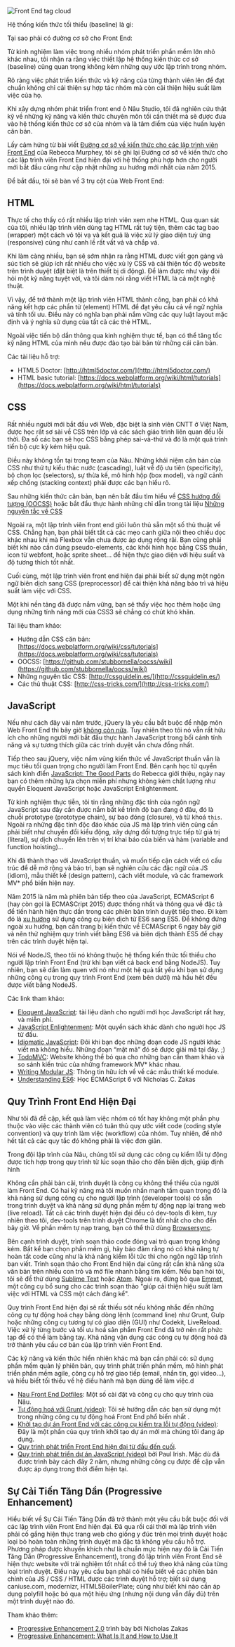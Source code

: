 ![Front End tag cloud](front-end-baseline.png)

Hệ thống kiến thức tối thiểu (baseline) là gì:


Tại sao phải có đường cơ sở cho Front End:


Từ kinh nghiệm làm việc trong nhiều nhóm phát triển phần mềm lớn nhỏ khác nhau, tôi nhận ra rằng việc thiết lập hệ thống kiến thức cơ sở (baseline) cũng quan trọng không kém những quy ước lập trình trong nhóm.

Rõ ràng việc phát triển kiến thức và kỹ năng của từng thành viên lên để đạt chuẩn không chỉ cải thiện sự hợp tác nhóm mà còn cải thiện hiệu suất làm việc của họ.

Khi xây dựng nhóm phát triển front end ỏ Nâu Studio, tôi đã nghiên cứu thật kỹ về những kỹ năng và kiến thức chuyên môn tối cần thiết mà sẽ được đưa vào hệ thống kiến thức cơ sở của nhóm và là tâm điểm của việc huấn luyện căn bản.

Lấy cảm hứng từ bài viết [Đường cơ sở về kiến thức cho các lập trình viên Front End](http://rmurphey.com/blog/2012/04/12/a-baseline-for-front-end-developers/) của Rebecca Murphey, tôi sẽ ghi lại Đường cơ sở về kiến thức cho các lập trình viên Front End hiện đại với hệ thống phù hợp hơn cho người mới bắt đầu cũng như cập nhật những xu hướng mới nhất của năm 2015.

Để bắt đầu, tôi sẽ bàn về 3 trụ cột của Web Front End:

## HTML

Thực tế cho thấy có rất nhiều lập trình viên xem nhẹ HTML. Qua quan sát của tôi, nhiều lập trình viên dùng tag HTML rất tuỳ tiện, thêm các tag bao (wrapper) một cách vô tội vạ và kết quả là việc xử lý giao diện tuỳ ứng (responsive) cũng như canh lề rất vất vả và chắp vá.

Khi làm càng nhiều, bạn sẽ sớm nhận ra rằng HTML được viết gọn gàng và súc tích sẽ giúp ích rất nhiều cho việc xủ lý CSS và cải thiện tốc độ website trên trình duyệt (đặt biệt là trên thiết bị di động). Để làm được như vậy đòi hỏi một kỹ năng tuyệt vời, và tôi dám nói rằng viết HTML là cả một nghệ thuật.

Vì vậy, để trở thành một lập trình viên HTML thành công, bạn phải có khả năng kết hợp các phần tử (element) HTML để đạt yêu cầu cả về ngữ nghĩa và tính tối ưu. Điều này có nghĩa bạn phải nắm vững các quy luật layout mặc định và ý nghĩa sử dụng của tất cả các thẻ HTML.

Ngoài việc tiến bộ dần thông qua kinh nghiệm thực tế, bạn có thể tăng tốc kỹ năng HTML của mình nếu được đào tạo bài bản từ những cái căn bản.

Các tài liệu hỗ trợ:

- HTML5 Doctor: [http://html5doctor.com/](http://html5doctor.com/) 
- HTML basic tutorial: [https://docs.webplatform.org/wiki/html/tutorials](https://docs.webplatform.org/wiki/html/tutorials) 

## CSS

Rất nhiều người mới bắt đầu với Web, đặc biệt là sinh viên CNTT ở Việt Nam, được học rất sơ sài về CSS trên lớp và các sách giáo trình liên quan đều lỗi thời. Đa số các bạn sẽ học CSS bằng phép sai-và-thử và đó là một quá trình tiến bộ cực kỳ kém hiệu quả.

Điều này không tồn tại trong team của Nâu. Những khái niệm căn bản của CSS như thứ tự kiểu thác nước (cascading), luật về độ ưu tiên (specificity), bộ chọn lọc (selectors), sự thừa kế, mô hình hộp (box model), và ngữ cảnh xếp chồng (stacking context) phải được các bạn hiểu rõ.

Sau những kiến thức căn bản, bạn nên bắt đầu tìm hiểu về [CSS hướng đối tượng (OOCSS)](https://github.com/stubbornella/oocss/wiki) hoặc bắt đầu thực hành những chỉ dẫn trong tài liệu [Những nguyên tắc về CSS](http://cssguidelin.es/)

Ngoài ra, một lập trình viên front end giỏi luôn thủ sẵn một số thủ thuật về CSS. Chẳng hạn, bạn phải biết tất cả các mẹo canh giữa nội theo chiều dọc khác nhau khi mà Flexbox vẫn chưa được áp dụng rộng rãi. Bạn cũng phải biết khi nào cần dùng pseudo-elements, các khối hình học bằng CSS thuần, icon từ webfont, hoặc sprite sheet... để hiện thực giao diện với hiệu suất và độ tương thích tốt nhất.

Cuối cùng, một lập trình viên front end hiện đại phải biết sử dụng một ngôn ngữ biên dịch sang CSS (preprocessor) để cải thiện khả năng bảo trì và hiệu suất làm việc với CSS.

Một khi nền tảng đã được nắm vững, bạn sẽ thấy việc học thêm hoặc ứng dụng những tính năng mới của CSS3 sẽ chẳng có chút khó khăn.

Tài liệu tham khảo:

- Hướng dẫn CSS căn bản: [https://docs.webplatform.org/wiki/css/tutorials](https://docs.webplatform.org/wiki/css/tutorials)
- OOCSS: [https://github.com/stubbornella/oocss/wiki](https://github.com/stubbornella/oocss/wiki) 
- Những nguyên tắc CSS: [http://cssguidelin.es/](http://cssguidelin.es/) 
- Các thủ thuật CSS: [http://css-tricks.com/](http://css-tricks.com/) 

## JavaScript

Nếu như cách đây vài năm trước, jQuery là yêu cầu bắt buộc để nhập môn Web Front End thì bây giờ [không còn nữa](http://youmightnotneedjquery.com/). Tuy nhiên theo tôi nó vẫn rất hữu ích cho những người mới bắt đầu thực hành JavaScript trong bối cảnh tính năng và sự tương thích giữa các trình duyệt vẫn chưa đồng nhất.

Tiếp theo sau jQuery, việc nắm vũng kiến thức về JavaScript thuần vẫn là mục tiêu tối quan trọng cho người làm Front End. Bên cạnh học từ quyển sách kinh điển [JavaScript: The Good Parts](http://www.amazon.com/exec/obidos/ASIN/0596517742/wrrrldwideweb) do Rebecca giới thiệu, ngày nay bạn có thêm những lựa chọn miễn phí nhưng không kém chất lượng như quyển Eloquent JavaScript hoặc JavaScript Enlightenment.

Từ kinh nghiệm thực tiễn, tôi tin rằng những đặc tính của ngôn ngữ JavaScript sau đây cần được nắm bất kể trình độ bạn đang ở đâu, đó là chuỗi prototype (prototype chain), sự bao đóng (closure), và từ khoá `this`. Ngoài ra những đặc tính độc đáo khác của JS mà lập trình viên cũng cần phải biết như chuyển đổi kiểu động, xây dựng đối tượng trực tiếp từ giá trị (literal), sự dịch chuyển lên trên vị trí khai báo của biến và hàm (variable and function hoisting)...

Khi đã thành thạo với JavaScript thuần, và muốn tiếp cận cách viết có cấu trúc để dễ mở rộng vả bảo trì, bạn sẽ nghiên cứu các đặc ngữ của JS (idiom), mẫu thiết kế (design pattern), cách viết module, và các framework MV* phổ biến hiện nay.

Năm 2015 là năm mà phiên bản tiếp theo của JavaScript, ECMAScript 6 (hay còn gọi là ECMASCript 2015) được thống nhất và thông qua về đặc tả để tiến hành hiện thực dần trong các phiên bản trình duyệt tiếp theo. Đi kèm đó là [xu hướng](https://www.youtube.com/watch?v=PlmsweSNhTw) sử dụng công cụ biên dịch từ ES6 sang ES5. Để không đứng ngoài xu hướng, bạn cần trang bị kiến thức về ECMAScript 6 ngay bây giờ và nên thử nghiệm quy trình viết bằng ES6 và biên dịch thành ES5 để chạy trên các trình duyệt hiện tại.

Nói về NodeJS, theo tôi nó không thuộc hệ thống kiến thức tối thiểu cho người lập trình Front End (trừ khi bạn viết cả back end bằng NodeJS). Tuy nhiên, bạn sẽ dần làm quen với nó như một hệ quả tất yếu khi bạn sử dụng những công cụ trong quy trình Front End (xem bên dưới) mà hầu hết đều được viết bằng NodeJS.

Các link tham khảo:
- [Eloquent JavaScript](http://eloquentjavascript.net/): tài liệu dành cho người mới học JavaScript rất hay, và miễn phí.
- [JavaScript Enlightenment](http://www.javascriptenlightenment.com/): Một quyển sách khác dành cho người học JS từ đầu.
- [Idiomatic JavaScript](https://github.com/rwaldron/idiomatic.js/): Đôi khi bạn đọc những đoạn code JS người khác viết mà không hiểu. Những đoạn “mật mã” đó sẽ được giải mã tại đây. ;)
- [TodoMVC](http://todomvc.com/): Website không thể bỏ qua cho những bạn cần tham khảo và so sánh kiến trúc của những framework MV* khác nhau.
- [Writing Modular JS](http://addyosmani.com/writing-modular-js/): Thông tin hữu ích về về các mẫu thiết kế module.
- [Understanding ES6](https://leanpub.com/understandinges6): Học ECMAScript 6 với Nicholas C. Zakas

## Quy Trình Front End Hiện Đại

Như tôi đã đề cập, kết quả làm việc nhóm có tốt hay không một phần phụ thuộc vào việc các thành viên có tuân thủ quy ước viết code (coding style convention) và quy trình làm việc (workflow) của nhóm. Tuy nhiên, để nhớ hết tất cả các quy tắc đó không phải là việc đơn giản.

Trong đội lập trình của Nâu, chúng tôi sử dụng các công cụ kiểm lỗi tự động được tích hợp trong quy trình từ lúc soạn thảo cho đến biên dịch, giúp định hình 

Không cần phải bàn cãi, trình duyệt là công cụ không thể thiếu của người làm Front End. Có hai kỹ năng mà tôi muốn nhấn mạnh tầm quan trọng đó là khả năng sử dụng công cụ cho người lập trình (developer tools) có sẵn trong trình duyệt và khả năng sử dụng phần mềm tự động nạp lại trang web (live reload). Tất cả các trình duyệt hiện đại đều có dev-tools đi kèm, tuy nhiên theo tôi, dev-tools trên trình duyệt Chrome là tốt nhất cho cho đến bây giờ. Về phần mềm tự nạp trang, bạn có thể thử dùng [Browsersync](http://www.browsersync.io/).

Bên cạnh trình duyệt, trình soạn thảo code đóng vai trò quan trọng không kém. Bất kể bạn chọn phần mềm gì, hãy bảo đảm rằng nó có khả năng tự hoàn tất code cũng như là khả năng kiểm lỗi tức thì cho ngôn ngữ lập trình bạn viết. Trình soạn thảo cho Front End hiện đại cũng rất cần khả năng sửa văn bản trên nhiều con trỏ và mở file nhanh bằng tìm kiếm. Nếu bạn hỏi tôi, tôi sẽ đề thử dùng [Sublime Text](http://www.sublimetext.com/) hoặc [Atom](https://atom.io/). Ngoài ra, đừng bỏ qua [Emmet](http://emmet.io/), một công cụ bổ sung cho các trình soạn thảo "giúp cải thiện hiệu suất làm việc với HTML và CSS một cách đáng kể".

Quy trình Front End hiện đại sẽ rất thiếu sót nếu không nhắc đến những công cụ tự động hoá chạy bằng dòng lệnh (command line) như Grunt, Gulp hoặc những công cụ tương tự có giao diện (GUI) như Codekit, LiveReload. Việc xử lý từng bước và tối ưu hoá sản phẩm Front End đã trở nên rất phức tạp để có thể làm bằng tay. Khả năng vận dụng các công cụ tự động hoá đã trở thành yêu cầu cơ bản của lập trình viên Front End.

Các kỹ năng và kiến thức hiển nhiên khác mà bạn cần phải có: sử dụng phần mềm quản lý phiên bản, quy trình phát triển phần mềm, mô hình phát triển phần mềm agile, công cụ hỗ trợ giao tiếp (email, nhắn tin, gọi video...), và hiểu biết tối thiểu về hệ điều hành mà bạn dùng để làm việc.d

- [Nau Front End Dotfiles](https://github.com/naustudio/dotfiles): Một số cài đặt và công cụ cho quy trình của Nâu.
- [Tự động hoá với Grunt (video)](https://youtu.be/38D6SW26mn0): Tôi sẽ hướng dẫn các bạn sử dụng một trong những công cụ tự động hoá Front End phổ biến nhất .
- [Khởi tạo dự án Front End với các công cụ kiểm tra lỗi tự động (video)](https://youtu.be/sBNkiuDkILA): Đây là một phần của quy trình khởi tạo dự án mới mà chúng tôi đang áp dụng.
- [Quy trình phát triển Front End hiện đại từ đầu đến cuối](http://blog.chartbeat.com/2014/01/30/modern-front-end-workflow-start-finish/).
- [Quy trình phát triển dự án JavaScript (video)](https://youtu.be/f7AU2Ozu8eo) bởi Paul Irish. Mặc dù đã được trình bày cách đây 2 năm, nhưng những công cụ được đề cập vẫn được áp dụng trong thời điểm hiện tại.

## Sự Cải Tiến Tăng Dần (Progressive Enhancement)

Hiểu biết về Sự Cải Tiến Tăng Dần đã trở thành một yêu cầu bắt buộc đối với các lập trình viên Front End hiện đại. Đã qua rồi cái thời mà lập trình viên phải cố gắng hiện thực trang web cho giống y đúc trên mọi trình duyệt hoặc loại bỏ hoàn toàn những trình duyệt mà đặc tả không yêu cầu hỗ trợ. Phương pháp được khuyến khích như là chuẩn mực hiện nay đó là Cải Tiến Tăng Dần (Progressive Enhancement), trong đó lập trình viên Front End sẽ hiện thực website với trải nghiệm tốt nhất có thể tuỳ theo khả năng của từng loại trình duyệt. Điều này yêu cầu bạn phải có hiểu biết về các phiên bản chính của JS / CSS / HTML được các trình duyệt hỗ trợ; biết sử dụng caniuse.com, modernizr, HTML5BoilerPlate; cũng như biết khi nào cần áp dụng polyfill hoặc bỏ qua một hiệu ứng (nhưng nội dung vẫn đầy đủ) trên một trình duyệt nào đó.

Tham khảo thêm:
- [Progressive Enhancement 2.0](https://youtu.be/hdTxeR90_1E) trình bày bởi Nicholas Zakas
- [Progressive Enhancement: What Is It and How to Use It](http://www.smashingmagazine.com/2009/04/22/progressive-enhancement-what-it-is-and-how-to-use-it/)


 






